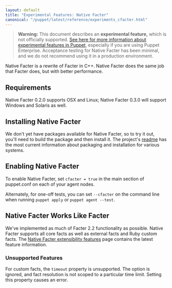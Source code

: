 ```yaml
---
layout: default
title: "Experimental Features: Native Facter"
canonical: "/puppet/latest/reference/experiments_cfacter.html"
---
```


[users_group]: https://groups.google.com/forum/#!forum/puppet-users
[cfacter_readme]: https://github.com/puppetlabs/cfacter/blob/master/README.md
[cfacter_features]: https://github.com/puppetlabs/cfacter/blob/master/Extensibility.md

> **Warning:** This document describes an **experimental feature,** which is not officially supported. [See here for more information about experimental features in Puppet](./experiments_overview.html), especially if you are using Puppet Enterprise. Acceptance testing for Native Facter has been minimal, and we do not recommend using it in a production environment.

Native Facter is a rewrite of Facter in C++. Native Facter does the same job that Facter does, but with better performance. 

Requirements
-----

Native Facter 0.2.0 supports OSX and Linux; Native Facter 0.3.0 will support Windows and Solaris as well.

Installing Native Facter
-----
We don't yet have packages available for Native Facter, so to try it out, you'll need to build the package and then install it. The project's [readme](cfacter_readme) has the most current information about packaging and installation for various systems.

Enabling Native Facter
-----

To enable Native Facter, set `cfacter = true` in the main section of puppet.conf on each of your agent nodes.

Alternately, for one-off tests, you can set `--cfacter` on the command line when running `puppet apply` or `puppet agent --test`.

Native Facter Works Like Facter
-----

We've implemented as much of Facter 2.2 functionality as possible. Native Facter supports all core facts as well as external facts and Ruby custom facts. The [Native Facter extensibility features](cfacter_features) page contains the latest feature information.

### Unsupported Features

For custom facts, the `timeout` property is unsupported. The option is ignored, and fact resolution is not scoped to a particular time limit. Setting this property causes an error.
